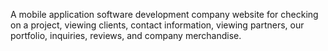 A mobile application software development company website for checking on a project, viewing clients, contact information, viewing partners, our portfolio, inquiries, reviews, and company merchandise.